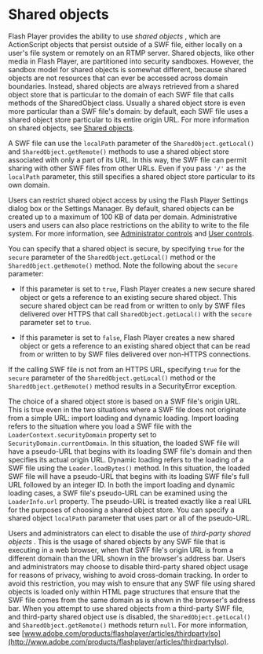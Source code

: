 # Shared objects

Flash Player provides the ability to use _shared objects_ , which are
ActionScript objects that persist outside of a SWF file, either locally on a
user's file system or remotely on an RTMP server. Shared objects, like other
media in Flash Player, are partitioned into security sandboxes. However, the
sandbox model for shared objects is somewhat different, because shared objects
are not resources that can ever be accessed across domain boundaries. Instead,
shared objects are always retrieved from a shared object store that is
particular to the domain of each SWF file that calls methods of the SharedObject
class. Usually a shared object store is even more particular than a SWF file's
domain: by default, each SWF file uses a shared object store particular to its
entire origin URL. For more information on shared objects, see
[Shared objects](WS5b3ccc516d4fbf351e63e3d118a9b90204-7d80.html).

A SWF file can use the `localPath` parameter of the `SharedObject.getLocal()`
and `SharedObject.getRemote()` methods to use a shared object store associated
with only a part of its URL. In this way, the SWF file can permit sharing with
other SWF files from other URLs. Even if you pass `'/'` as the `localPath`
parameter, this still specifies a shared object store particular to its own
domain.

Users can restrict shared object access by using the Flash Player Settings
dialog box or the Settings Manager. By default, shared objects can be created up
to a maximum of 100 KB of data per domain. Administrative users and users can
also place restrictions on the ability to write to the file system. For more
information, see
[Administrator controls](WS5b3ccc516d4fbf351e63e3d118a9b90204-7c95.html) and
[User controls](WS5b3ccc516d4fbf351e63e3d118a9b90204-7c91.html).

You can specify that a shared object is secure, by specifying `true` for the
`secure` parameter of the `SharedObject.getLocal()` method or the
`SharedObject.getRemote()` method. Note the following about the `secure`
parameter:

- If this parameter is set to `true`, Flash Player creates a new secure shared
  object or gets a reference to an existing secure shared object. This secure
  shared object can be read from or written to only by SWF files delivered over
  HTTPS that call `SharedObject.getLocal()` with the `secure` parameter set to
  `true`.

- If this parameter is set to `false`, Flash Player creates a new shared object
  or gets a reference to an existing shared object that can be read from or
  written to by SWF files delivered over non-HTTPS connections.

If the calling SWF file is not from an HTTPS URL, specifying `true` for the
`secure` parameter of the `SharedObject.getLocal()` method or the
`SharedObject.getRemote()` method results in a SecurityError exception.

The choice of a shared object store is based on a SWF file's origin URL. This is
true even in the two situations where a SWF file does not originate from a
simple URL: import loading and dynamic loading. Import loading refers to the
situation where you load a SWF file with the `LoaderContext.securityDomain`
property set to `SecurityDomain.currentDomain`. In this situation, the loaded
SWF file will have a pseudo-URL that begins with its loading SWF file's domain
and then specifies its actual origin URL. Dynamic loading refers to the loading
of a SWF file using the `Loader.loadBytes()` method. In this situation, the
loaded SWF file will have a pseudo-URL that begins with its loading SWF file's
full URL followed by an integer ID. In both the import loading and dynamic
loading cases, a SWF file's pseudo-URL can be examined using the
`LoaderInfo.url` property. The pseudo-URL is treated exactly like a real URL for
the purposes of choosing a shared object store. You can specify a shared object
`localPath` parameter that uses part or all of the pseudo-URL.

Users and administrators can elect to disable the use of _third-party shared
objects_ . This is the usage of shared objects by any SWF file that is executing
in a web browser, when that SWF file's origin URL is from a different domain
than the URL shown in the browser's address bar. Users and administrators may
choose to disable third-party shared object usage for reasons of privacy,
wishing to avoid cross-domain tracking. In order to avoid this restriction, you
may wish to ensure that any SWF file using shared objects is loaded only within
HTML page structures that ensure that the SWF file comes from the same domain as
is shown in the browser's address bar. When you attempt to use shared objects
from a third-party SWF file, and third-party shared object use is disabled, the
`SharedObject.getLocal()` and `SharedObject.getRemote()` methods return `null`.
For more information, see
[www.adobe.com/products/flashplayer/articles/thirdpartylso](http://www.adobe.com/products/flashplayer/articles/thirdpartylso).

